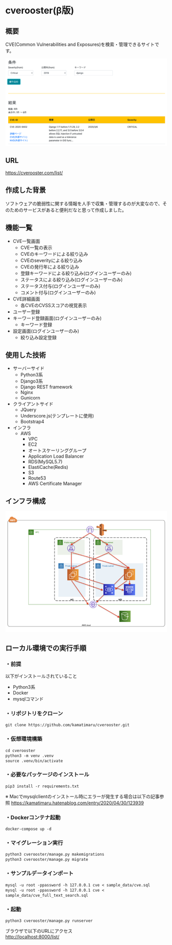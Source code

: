 # cverooster(β版)

## 概要
CVE(Common Vulnerabilities and Exposures)を検索・管理できるサイトです。

![cveroosterのサイトイメージ画像](images/site_image.png "cveroosterのサイトイメージ画像")

## URL
<a href="https://cverooster.com/list/" target="_blank">https://cverooster.com/list/</a>

## 作成した背景
ソフトウェアの脆弱性に関する情報を人手で収集・管理するのが大変なので、そのためのサービスがあると便利だなと思って作成しました。

## 機能一覧
- CVE一覧画面
    - CVE一覧の表示
    - CVEのキーワードによる絞り込み
    - CVEのseverityによる絞り込み
    - CVEの発行年による絞り込み
    - 登録キーワードによる絞り込み(ログインユーザーのみ)
    - ステータスによる絞り込み(ログインユーザーのみ)
    - ステータス付与(ログインユーザーのみ)
    - コメント付与(ログインユーザーのみ)
- CVE詳細画面
    - 各CVEのCVSSスコアの視覚表示
- ユーザー登録
- キーワード登録画面(ログインユーザーのみ)
    - キーワード登録
- 設定画面(ログインユーザーのみ)
    - 絞り込み設定登録

## 使用した技術
- サーバーサイド
    - Python3系
    - Django3系
    - Django REST framework
    - Nginx
    - Gunicorn
- クライアントサイド
    - JQuery
    - Underscore.js(テンプレートに使用)
    - Bootstrap4
- インフラ
    - AWS
        - VPC
        - EC2
        - オートスケーリンググループ
        - Application Load Balancer
        - RDS(MySQL5.7)
        - ElastiCache(Redis)
        - S3
        - Route53
        - AWS Certificate Manager

## インフラ構成
![cveroosterのAWSのインフラ構成図](images/cverooster_aws.jpeg "cveroosterのAWSのインフラ構成図")

## ローカル環境での実行手順
### ・前提
以下がインストールされていること
- Python3系
- Docker
- mysqlコマンド

### ・リポジトリをクローン
```shell
git clone https://github.com/kamatimaru/cverooster.git
```

### ・仮想環境構築
```shell
cd cverooster
python3 -m venv .venv
source .venv/bin/activate
```

### ・必要なパッケージのインストール
```shell
pip3 install -r requirements.txt
```

※ Macでmysqlclientのインストール時にエラーが発生する場合は以下の記事参照
<a href="https://kamatimaru.hatenablog.com/entry/2020/04/30/123939" target="_blank">https://kamatimaru.hatenablog.com/entry/2020/04/30/123939</a>


### ・Dockerコンテナ起動
```shell
docker-compose up -d
```

### ・マイグレーション実行
```shell
python3 cverooster/manage.py makemigrations
python3 cverooster/manage.py migrate
```

### ・サンプルデータインポート
```shell
mysql -u root -ppassword -h 127.0.0.1 cve < sample_data/cve.sql
mysql -u root -ppassword -h 127.0.0.1 cve < sample_data/cve_full_text_search.sql
```

### ・起動
```shell
python3 cverooster/manage.py runserver
```

ブラウザで以下のURLにアクセス<br>
<a href="http://localhost:8000/list/" target="_blank">http://localhost:8000/list/</a>
